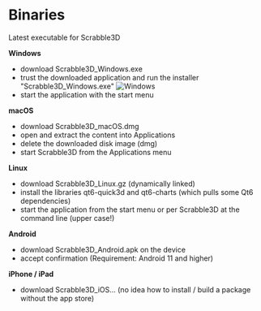 # Binaries
Latest executable for Scrabble3D

**Windows**
* download Scrabble3D_Windows.exe
* trust the downloaded application and run the installer "Scrabble3D_Windows.exe"
![Windows](https://github.com/Scrabble3D/Binaries/assets/86765599/2d2bf48b-b126-4f98-a2a7-ee13695194c1)
* start the application with the start menu

**macOS**
* download Scrabble3D_macOS.dmg
* open and extract the content into Applications
* delete the downloaded disk image (dmg)
* start Scrabble3D from the Applications menu

**Linux**
* download Scrabble3D_Linux.gz (dynamically linked)
* install the libraries qt6-quick3d and qt6-charts (which pulls some Qt6 dependencies)
* start the application from the start menu or per Scrabble3D at the command line (upper case!)

**Android**
* download Scrabble3D_Android.apk on the device
* accept confirmation
(Requirement: Android 11 and higher)

**iPhone / iPad**
* download Scrabble3D_iOS...
(no idea how to install / build a package without the app store)

